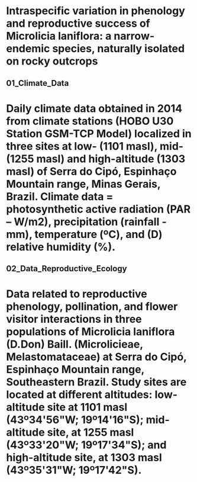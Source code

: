 # Intraspecific variation in phenology and reproductive success of Microlicia laniflora: a narrow-endemic species, naturally isolated on rocky outcrops

## 01_Climate_Data 
# Daily climate data obtained in 2014 from climate stations (HOBO U30 Station GSM-TCP Model) localized in three sites at low- (1101 masl), mid- (1255 masl) and high-altitude (1303 masl) of Serra do Cipó, Espinhaço Mountain range, Minas Gerais, Brazil. Climate data = photosynthetic active radiation (PAR – W/m2), precipitation (rainfall - mm), temperature (ºC), and (D) relative humidity (%).
## 02_Data_Reproductive_Ecology
# Data related to reproductive phenology, pollination, and flower visitor interactions in three populations of Microlicia laniflora (D.Don) Baill. (Microlicieae, Melastomataceae) at Serra do Cipó, Espinhaço Mountain range, Southeastern Brazil. Study sites are located at different altitudes: low-altitude site at 1101 masl (43º34'56"W; 19º14'16"S); mid-altitude site, at 1255 masl (43º33'20"W; 19º17'34"S); and high-altitude site, at 1303 masl (43º35'31"W; 19º17'42"S).
